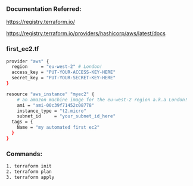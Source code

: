 ### Documentation Referred:

https://registry.terraform.io/

https://registry.terraform.io/providers/hashicorp/aws/latest/docs

### first_ec2.tf

```sh
provider "aws" {
  region     = "eu-west-2" # London!
  access_key = "PUT-YOUR-ACCESS-KEY-HERE"
  secret_key = "PUT-YOUR-SECRET-KEY-HERE"
}

resource "aws_instance" "myec2" {
    # an amazon machine image for the eu-west-2 region a.k.a London!
    ami = "ami-00c39f71452c08778"
    instance_type = "t2.micro"
    subnet_id     = "your_subnet_id_here"
  tags = {
    Name = "my automated first ec2"
  }
}
```

### Commands:

```sh
1. terraform init
2. terraform plan
3. terraform apply
```
